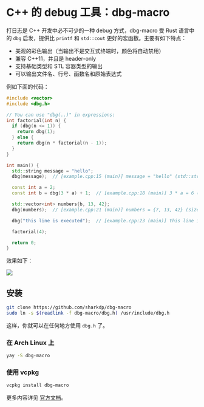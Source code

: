 # C++ 的 debug 工具：dbg-macro

打日志是 C++ 开发中必不可少的一种 debug 方式，dbg-macro 受 Rust 语言中 的 `dbg` 启发，提供比 `printf` 和 `std::cout` 更好的宏函数。主要有如下特点：

- 美观的彩色输出（当输出不是交互式终端时，颜色将自动禁用）
- 兼容 C++11，并且是 header-only
- 支持基础类型和 STL 容器类型的输出
- 可以输出文件名、行号、函数名和原始表达式

例如下面的代码：

```cpp
#include <vector>
#include <dbg.h>

// You can use "dbg(..)" in expressions:
int factorial(int n) {
  if (dbg(n <= 1)) {
    return dbg(1);
  } else {
    return dbg(n * factorial(n - 1));
  }
}

int main() {
  std::string message = "hello";
  dbg(message);  // [example.cpp:15 (main)] message = "hello" (std::string)

  const int a = 2;
  const int b = dbg(3 * a) + 1;  // [example.cpp:18 (main)] 3 * a = 6 (int)

  std::vector<int> numbers{b, 13, 42};
  dbg(numbers);  // [example.cpp:21 (main)] numbers = {7, 13, 42} (size: 3) (std::vector<int>)

  dbg("this line is executed");  // [example.cpp:23 (main)] this line is executed

  factorial(4);

  return 0;
}
```

效果如下：

![](https://camo.githubusercontent.com/3cde47c8db560b3ed42763f2ef306d78d4b19087/68747470733a2f2f692e696d6775722e636f6d2f4e4845596b39412e706e67)

## 安装

```bash
git clone https://github.com/sharkdp/dbg-macro
sudo ln -s $(readlink -f dbg-macro/dbg.h) /usr/include/dbg.h
```

这样，你就可以在任何地方使用 `dbg.h` 了。

### 在 Arch Linux 上

```bash
yay -S dbg-macro
```

### 使用 vcpkg

```bash
vcpkg install dbg-macro
```

更多内容详见 [官方文档](https://github.com/sharkdp/dbg-macro)。
